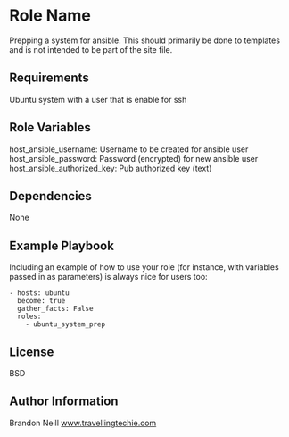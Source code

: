 Role Name
=========

Prepping a system for ansible.  This should primarily be done to templates and is not intended to be part of the site file.

Requirements
------------
Ubuntu system with a user that is enable for ssh

Role Variables
--------------

host_ansible_username: Username to be created for ansible user
host_ansible_password: Password (encrypted) for new ansible user
host_ansible_authorized_key: Pub authorized key (text)

Dependencies
------------

None

Example Playbook
----------------

Including an example of how to use your role (for instance, with variables passed in as parameters) is always nice for users too:

    - hosts: ubuntu
      become: true
      gather_facts: False
      roles:
        - ubuntu_system_prep

License
-------

BSD

Author Information
------------------

Brandon Neill www.travellingtechie.com
